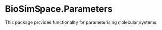 # BioSimSpace.Parameters

This package provides functionality for parameterising molecular systems.
